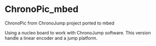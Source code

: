 # ChronoPic_mbed
ChronoPic from ChronoJump project ported to mbed

Using a nucleo board to work with ChronoJump software.
This version handle a linear encoder and a jump platform.

